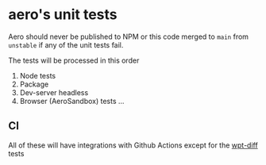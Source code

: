 # aero's unit tests

Aero should never be published to NPM or this code merged to `main` from `unstable` if any of the unit tests fail.

The tests will be processed in this order

1. Node tests
  1. Package
  2. Dev-server headless
2. Browser (AeroSandbox) tests
  ...

## CI

All of these will have integrations with Github Actions except for the [wpt-diff](../tests/browser/wpt-diff/README.md) tests